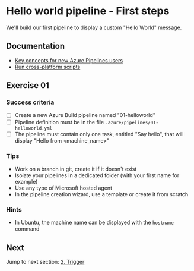 # Hello world pipeline - First steps

We'll build our first pipeline to display a custom "Hello World" message.

## Documentation

- [Key concepts for new Azure Pipelines users](https://docs.microsoft.com/en-us/azure/devops/pipelines/get-started/key-pipelines-concepts)
- [Run cross-platform scripts](https://docs.microsoft.com/en-us/azure/devops/pipelines/scripts/cross-platform-scripting)

## Exercise 01

### Success criteria

- [ ] Create a new Azure Build pipeline named "01-helloworld"
- [ ] Pipeline definition must be in the file `.azure/pipelines/01-helloworld.yml`
- [ ] The pipeline must contain only one task, entitled "Say hello", that will display "Hello from <machine_name>"

### Tips

- Work on a branch in git, create it if it doesn't exist
- Isolate your pipelines in a dedicated folder (with your first name for example)
- Use any type of Microsoft hosted agent
- In the pipeline creation wizard, use a template or create it from scratch

### Hints

- In Ubuntu, the machine name can be displayed with the `hostname` command

## Next

Jump to next section: [2. Trigger](./02-trigger.md)

